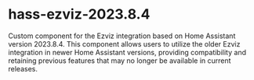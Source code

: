# hass-ezviz-2023.8.4
Custom component for the Ezviz integration based on Home Assistant version 2023.8.4. This component allows users to utilize the older Ezviz integration in newer Home Assistant versions, providing compatibility and retaining previous features that may no longer be available in current releases.
